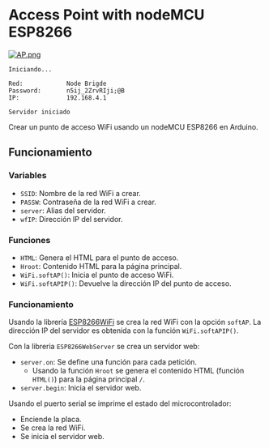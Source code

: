 # Access Point with nodeMCU ESP8266

[![AP.png](https://i.postimg.cc/d0LhBwQk/AP.png)](https://postimg.cc/yJC66qZs)

```
Iniciando...

Red:            Node Brigde
Password:       n5ij_2ZrvRIji;@B
IP:             192.168.4.1

Servidor iniciado
```

Crear un punto de acceso WiFi usando un nodeMCU ESP8266 en Arduino.

## Funcionamiento
### Variables
- `SSID`: Nombre de la red WiFi a crear.
- `PASSW`: Contraseña de la red WiFi a crear.
- `server`: Alias del servidor.
- `wfIP`: Dirección IP del servidor.

### Funciones
- `HTML`: Genera el HTML para el punto de acceso.
- `Hroot`: Contenido HTML para la página principal.
- `WiFi.softAP()`: Inicia el punto de acceso WiFi.
- `WiFi.softAPIP()`: Devuelve la dirección IP del punto de acceso.

### Funcionamiento
Usando la librería [ESP8266WiFi](https://arduino-esp8266.readthedocs.io/en/latest/esp8266wifi/readme.html) se crea la red WiFi con la opción `softAP`. La dirección IP del servidor es obtenida con la función `WiFi.softAPIP()`.

Con la libreria ```ESP8266WebServer``` se crea un servidor web:
- `server.on`: Se define una función para cada petición.
    - Usando la función `Hroot` se genera el contenido HTML (función `HTML()`) para la página principal `/`.
- `server.begin`: Inicia el servidor web.

Usando el puerto serial se imprime el estado del microcontrolador:
- Enciende la placa.
- Se crea la red WiFi.
- Se inicia el servidor web.
